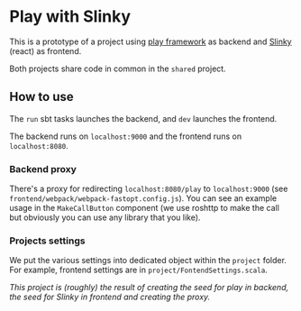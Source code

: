 # Play with Slinky

This is a prototype of a project using [play framework](https://www.playframework.com/)
as backend and [Slinky](https://slinky.dev/) (react) as frontend.

Both projects share code in common in the `shared` project.

## How to use

The `run` sbt tasks launches the backend, and `dev` launches the frontend.

The backend runs on `localhost:9000` and the frontend runs on `localhost:8080`.

### Backend proxy

There's a proxy for redirecting `localhost:8080/play` to `localhost:9000` 
(see `frontend/webpack/webpack-fastopt.config.js`). You can see
an example usage in the `MakeCallButton` component (we use roshttp to make
the call but obviously you can use any library that you like).

### Projects settings

We put the various settings into dedicated object within the `project` folder.
For example, frontend settings are in `project/FontendSettings.scala`.


*This project is (roughly) the result of creating the seed for play in backend,
the seed for Slinky in frontend and creating the proxy.*


